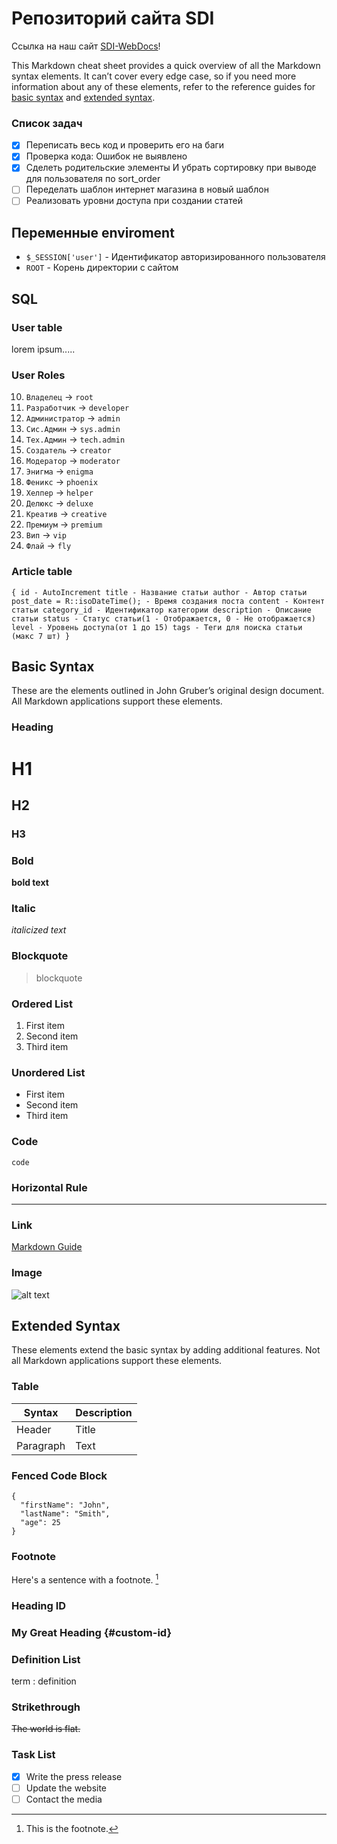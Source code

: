 # Репозиторий сайта SDI

Ссылка на наш сайт [SDI-WebDocs](https://www.markdownguide.org)!

This Markdown cheat sheet provides a quick overview of all the Markdown syntax elements. It can’t cover every edge case, so if you need more information about any of these elements, refer to the reference guides for [basic syntax](https://www.markdownguide.org/basic-syntax) and [extended syntax](https://www.markdownguide.org/extended-syntax).

### Список задач

- [x] Переписать весь код и проверить его на баги
- [x] Проверка кода: Ошибок не выявлено
- [x] Сделеть родительские элементы И убрать сортировку при выводе для пользователя по sort_order
- [ ] Переделать шаблон интернет магазина в новый шаблон 
- [ ] Реализовать уровни доступа при создании статей

## Переменные enviroment

- `$_SESSION['user']` - Идентификатор авторизированного пользователя
- `ROOT` - Корень директории с сайтом

## SQL

### User table

lorem ipsum.....

### User Roles

10. `Владелец` -> `root`
9. `Разработчик` -> `developer`
8. `Администратор` -> `admin`
7. `Сис.Админ` -> `sys.admin`
7. `Тех.Админ` -> `tech.admin`
6. `Создатель` -> `creator`
5. `Модератор` -> `moderator`
4. `Энигма` -> `enigma`
4. `Феникс` -> `phoenix`
4. `Хелпер` -> `helper`
4. `Делюкс` -> `deluxe`
4. `Креатив` -> `creative`
3. `Премиум` -> `premium`
2. `Вип` -> `vip`
1. `Флай` -> `fly`

### Article table
`
  {
    id - AutoIncrement
    title - Название статьи
    author - Автор статьи
    post_date = R::isoDateTime(); - Время создания поста
    content - Контент статьи
    category_id - Идентификатор категории
    description - Описание статьи
    status - Статус статьи(1 - Отображается, 0 - Не отображается)
    level - Уровень доступа(от 1 до 15)
    tags - Теги для поиска статьи (макс 7 шт)
  }
`


## Basic Syntax

These are the elements outlined in John Gruber’s original design document. All Markdown applications support these elements.

### Heading

# H1
## H2
### H3

### Bold

**bold text**

### Italic

*italicized text*

### Blockquote

> blockquote

### Ordered List

1. First item
2. Second item
3. Third item

### Unordered List

- First item
- Second item
- Third item

### Code

`code`

### Horizontal Rule

---

### Link

[Markdown Guide](https://www.markdownguide.org)

### Image

![alt text](https://www.markdownguide.org/assets/images/tux.png)

## Extended Syntax

These elements extend the basic syntax by adding additional features. Not all Markdown applications support these elements.

### Table

| Syntax | Description |
| ----------- | ----------- |
| Header | Title |
| Paragraph | Text |

### Fenced Code Block

```
{
  "firstName": "John",
  "lastName": "Smith",
  "age": 25
}
```

### Footnote

Here's a sentence with a footnote. [^1]

[^1]: This is the footnote.

### Heading ID

### My Great Heading {#custom-id}

### Definition List

term
: definition

### Strikethrough

~~The world is flat.~~

### Task List

- [x] Write the press release
- [ ] Update the website
- [ ] Contact the media
